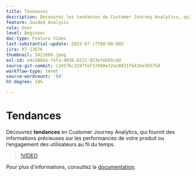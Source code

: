 ```yaml
---
title: Tendances
description: Découvrez les tendances de Customer Journey Analytics, qui vous donnent des informations précieuses sur les performances de votre produit ou l’engagement des utilisateurs au fil du temps.
feature: Guided Analysis
role: User
level: Beginner
doc-type: Feature Video
last-substantial-update: 2023-07-17T00:00:00Z
jira: KT-13676
thumbnail: 3421666.jpeg
exl-id: e4cd80da-fefa-4036-8212-923efeb65cdd
source-git-commit: c3457bc3197fef37890e32ac8831fb426e3b575d
workflow-type: tm+mt
source-wordcount: '54'
ht-degree: 18%

---
```


# Tendances

Découvrez **tendances** en Customer Journey Analytics, qui fournit des informations précieuses sur les performances de votre produit ou l’engagement des utilisateurs au fil du temps.

>[!VIDEO](https://video.tv.adobe.com/v/3423439/?learn=on&captions=fre_fr)

Pour plus dʼinformations, consultez la [documentation](https://experienceleague.adobe.com/docs/analytics-platform/using/guided-analysis/trends/usage.html?lang=fr).
